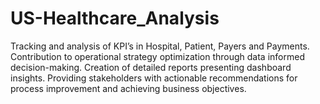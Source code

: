 # US-Healthcare_Analysis
Tracking and analysis of KPI’s in Hospital, Patient, Payers and Payments. Contribution to operational strategy optimization through data informed decision-making. Creation of detailed reports presenting dashboard insights. Providing stakeholders with actionable recommendations for process improvement and achieving business objectives. 
